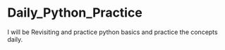 # Daily_Python_Practice
I will be Revisiting and practice python basics and practice the concepts daily.
